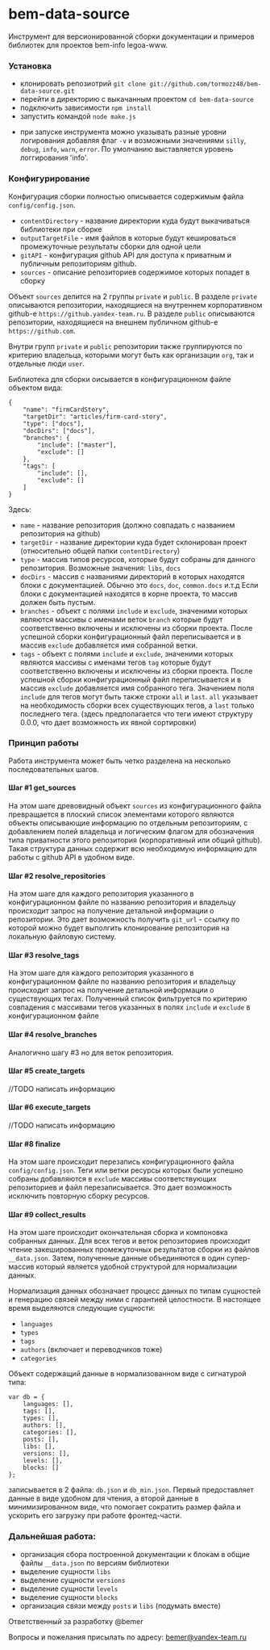 bem-data-source
===============

Инструмент для версионированной сборки документации и примеров библиотек для проектов bem-info legoa-www.

### Установка

* клонировать репозиотрий `git clone git://github.com/tormozz48/bem-data-source.git`
* перейти в директорию с выкачанным проектом `cd bem-data-source`
* подключить зависимости `npm install`
* запустить командой `node make.js`

- при запуске инструмента можно указывать разные уровни логирования добавляя флаг `-v` и возможными значениями
`silly`, `debug`, `info`, `warn`, `error`. По умолчанию выставляется уровень логгирования 'info'.

### Конфигурирование

Конфигурация сборки полностью описывается содержимым файла `config/config.json`.

* `contentDirectory` - название директории куда будут выкачиваться библиотеки при сборке
* `outputTargetFile` - имя файлов в которые будут кешироваться промежуточные результаты сборки для одной цели
* `gitAPI` - конфигурация github API для доступа к приватным и публичным репозиториям github.
* `sources` - описание репозиториев содержимое которых попадет в сборку

Объект `sources` делится на 2 группы `private` и `public`. В разделе `private` описываются репозитории, находящиеся
на внутреннем корпоративном github-е `https://github.yandex-team.ru`. В разделе  `public` описываются репозитории, находящиеся
на внешнем публичном github-е `https://github.com`.

Внутри групп `private` и `public` репозитории также группируются по критерию владельца, которыми могут быть как организации `org`,
так и отдельные люди `user`.

Библиотека для сборки оисывается в конфигурационном файле объектом вида:

```
{
    "name": "firmCardStory",
    "targetDir": "articles/firm-card-story",
    "type": ["docs"],
    "docDirs": ["docs"],
    "branches": {
        "include": ["master"],
        "exclude": []
    },
    "tags": [
        "include": [],
        "exclude": []
    ]
}
```

Здесь:

* `name` - название репозитория (должно совпадать с названием репозитория на github)
* `targetDir` - название директории куда будет склонирован проект (относительно общей папки `contentDirectory`)
* `type` - массив типов ресурсов, которые будут собраны для данного репозитория. Возможные значения: `libs`, `docs`
* `docDirs` - массив с названиями директорий в которых находятся блоки с документацией. Обычно это `docs`, `doc`, `common.docs` и.т.д
Если блоки с документацией находятся в корне проекта, то массив должен быть пустым.
* `branches` - объект с полями `include` и `exclude`, значеними которых являются массивы с именами веток `branch` которые
будут соответственно включены и исключены из сборки проекта. После успешной сборки конфигурационный файл переписывается и
в массив `exclude` добавляется имя собранной ветки.
* `tags` - объект с полями `include` и `exclude`, значеними которых являются массивы с именами тегов `tag` которые
будут соответственно включены и исключены из сборки проекта. После успешной сборки конфигурационный файл переписывается и
в массив `exclude` добавляется имя собранного тега. Значением поля `include` для тегов могут быть также строки
`all` и `last`. `all` указывает на необходимость сборки всех существующих тегов, а `last` только последнего тега.
(здесь предполагается что теги имеют структуру 0.0.0, что дает возможность их явной сортировки)

### Принцип работы

Работа инструмента может быть четко разделена на несколько последовательных шагов.

#### Шаг #1 get_sources

На этом шаге древовидный объект `sources` из конфигурационного файла превращается в плоский список элементами которого являются
объекты описывающие информацию по отдельным репозиториям, с добавлением полей владельца и логическим флагом для обозначения
типа приватности этого репозитория (корпоративный или общий github). Такая структура данных содержит всю необходимую
информацию для работы с github API в удобном виде.

#### Шаг #2 resolve_repositories

На этом шаге для каждого репозитория указанного в конфигурационном файле по названию репозитория
и владельцу происходит запрос на получение детальной информации о репозитории. Это дает возможность получить
`git_url` - ссылку по которой можно будет выполгить клонирование репозитория на локальную файловую систему.

#### Шаг #3 resolve_tags

На этом шаге для каждого репозитория указанного в конфигурационном файле по названию репозитория
и владельцу происходит запрос на получение детальной информации о существующих тегах. Полученный список
фильтруется по критерию совпадения с массивами тегов указанных в полях `include` и `exclude` в конфигурационном файле

#### Шаг #4 resolve_branches

Аналогично шагу #3 но для веток репозитория.

#### Шаг #5 create_targets

//TODO написать информацию

#### Шаг #6 execute_targets

//TODO написать информацию

#### Шаг #8 finalize

На этом шаге происходит перезапись конфигурационного файла `config/config.json`.
Теги или ветки ресурсы которых были успешно собраны добавляются в `exclude` массивы
соответствующих репозиториев и файл перезаписывается. Это дает возможность исключить повторную сборку ресурсов.

#### Шаг #9 collect_results

На этом шаге происходит окончательная сборка и компоновка собранных данных. Для всех тегов и веток репозиториев
происходит чтение закешированных промежуточных результатов сборки из файлов `__data.json`. Затем, полученные данные
объединяются в один супер-массив который является удобной структурой для нормализации данных.

Нормализация данных обозначает процесс данных по типам сущностей и генерацию связей между ними с гарантией целостности.
В настоящее время выделяются следующие сущности:

* `languages`
* `types`
* `tags`
* `authors` (включает и переводчиков тоже)
* `categories`

Объект содержащий данные в нормализованном виде с сигнатурой типа:

```
var db = {
    languages: [],
    tags: [],
    types: [],
    authors: [],
    categories: [],
    posts: [],
    libs: [],
    versions: [],
    levels: [],
    blocks: []
};
```

записывается в 2 файла: `db.json` и `db_min.json`. Первый предоставляет данные в виде удобном для чтения, а второй
данные в минимизированном виде, что помогает сократить размер файла и ускорить его загрузку при работе фронтед-части.

### Дальнейшая работа:

* организация сбора построенной документации к блокам в общие файлы  `__data.json` по версиям библиотеки
* выделение сущности `libs`
* выделение сущности `versions`
* выделение сущности `levels`
* выделение сущности `blocks`
* организация связи между `posts` и `libs` (подумать вместе)

Ответственный за разработку @bemer

Вопросы и пожелания присылать по адресу: bemer@yandex-team.ru
